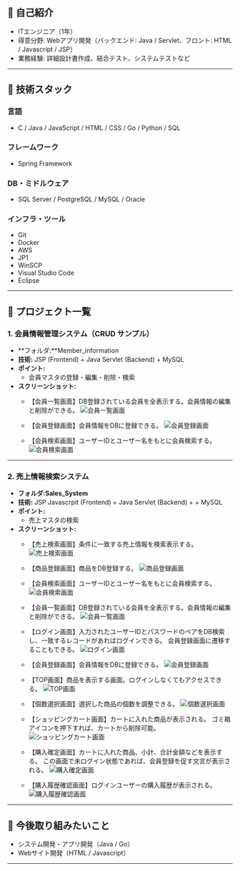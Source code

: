 ## 🔹 自己紹介
- ITエンジニア（1年）
- 得意分野: Webアプリ開発（バックエンド: Java / Servlet、フロント: HTML / Javascript / JSP）
- 業務経験: 詳細設計書作成、結合テスト、システムテストなど
 
---
 
## 🔹 技術スタック
### 言語
- C / Java / JavaScript / HTML / CSS / Go / Python / SQL
 
### フレームワーク
- Spring Framework
 
### DB・ミドルウェア
- SQL Server / PostgreSQL / MySQL / Oracle
 
### インフラ・ツール
- Git
- Docker 
- AWS
- JP1
- WinSCP
- Visual Studio Code
- Eclipse
 
---
 
## 🔹 プロジェクト一覧
 
### 1. 会員情報管理システム（CRUD サンプル）
- **フォルダ:**Member_information
- **技術:** JSP (Frontend) + Java Servlet (Backend) + MySQL
- **ポイント:**
  - 会員マスタの登録・編集・削除・検索
- **スクリーンショット:**
  - 【会員一覧画面】DB登録されている会員を全表示する。会員情報の編集と削除ができる。
  ![会員一覧画面](docs/images/Member_information_list.png)
  
  - 【会員登録画面】会員情報をDBに登録できる。
  ![会員登録画面](docs/images/Member_information_Register.png)
  
  - 【会員検索画面】ユーザーIDとユーザー名をもとに会員検索する。
  ![会員検索画面](docs/images/Member_information_Search.png)
---
 
### 2. 売上情報検索システム
- **フォルダ:Sales_System**
- **技術:** JSP Javascrpit (Frontend) + Java Servlet (Backend) + + MySQL  
- **ポイント:**
  - 売上マスタの検索
- **スクリーンショット:**  
  - 【売上検索画面】条件に一致する売上情報を検索表示する。
  ![売上検索画面](docs/images/Sales_System_Search.png)
  
  - 【商品登録画面】商品をDB登録する。
  ![商品登録画面](docs/images/Sales_System_Register.png)
  
  - 【会員検索画面】ユーザーIDとユーザー名をもとに会員検索する。
  ![会員検索画面](docs/images/Sales_System_SearchMember.png)
  
  - 【会員一覧画面】DB登録されている会員を全表示する。会員情報の編集と削除ができる。
  ![会員一覧画面](docs/images/Sales_System_MemberList.png)
  
  - 【ログイン画面】入力されたユーザーIDとパスワードのペアをDB検索し、一致するレコードがあればログインできる。
  会員登録画面に遷移することもできる。
  ![ログイン画面](docs/images/Sales_System_Login.png)
  
  - 【会員登録画面】会員情報をDBに登録できる。
  ![会員登録画面](docs/images/Sales_System_RegistMember.png)
  
  - 【TOP画面】商品を表示する画面。ログインしなくてもアクセスできる。
  ![TOP画面](docs/images/Sales_System_Top.png)
  
  - 【個数選択画面】選択した商品の個数を調整できる。
  ![個数選択画面](docs/images/Sales_System_Order.png)
  
  - 【ショッピングカート画面】カートに入れた商品が表示される。
  ゴミ箱アイコンを押下すれば、カートから削除可能。
  ![ショッピングカート画面](docs/images/Sales_System_ShoppingCart.png)
  
  - 【購入確定画面】カートに入れた商品、小計、合計金額などを表示する。
  この画面で未ログイン状態であれば、会員登録を促す文言が表示される。
  ![購入確定画面](docs/images/Sales_System_Payment.png)
  
  - 【購入履歴確認画面】ログインユーザーの購入履歴が表示される。
  ![購入履歴確認画面](docs/images/Sales_System_History.png)
  
---
 
## 🔹 今後取り組みたいこと  
- システム開発・アプリ開発（Java / Go）
- Webサイト開発（HTML / Javascript）
---
